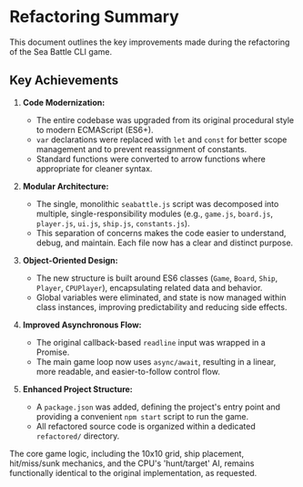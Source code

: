 # Refactoring Summary

This document outlines the key improvements made during the refactoring of the Sea Battle CLI game.

## Key Achievements

1.  **Code Modernization:**
    - The entire codebase was upgraded from its original procedural style to modern ECMAScript (ES6+).
    - `var` declarations were replaced with `let` and `const` for better scope management and to prevent reassignment of constants.
    - Standard functions were converted to arrow functions where appropriate for cleaner syntax.

2.  **Modular Architecture:**
    - The single, monolithic `seabattle.js` script was decomposed into multiple, single-responsibility modules (e.g., `game.js`, `board.js`, `player.js`, `ui.js`, `ship.js`, `constants.js`).
    - This separation of concerns makes the code easier to understand, debug, and maintain. Each file now has a clear and distinct purpose.

3.  **Object-Oriented Design:**
    - The new structure is built around ES6 classes (`Game`, `Board`, `Ship`, `Player`, `CPUPlayer`), encapsulating related data and behavior.
    - Global variables were eliminated, and state is now managed within class instances, improving predictability and reducing side effects.

4.  **Improved Asynchronous Flow:**
    - The original callback-based `readline` input was wrapped in a Promise.
    - The main game loop now uses `async/await`, resulting in a linear, more readable, and easier-to-follow control flow.

5.  **Enhanced Project Structure:**
    - A `package.json` was added, defining the project's entry point and providing a convenient `npm start` script to run the game.
    - All refactored source code is organized within a dedicated `refactored/` directory.

The core game logic, including the 10x10 grid, ship placement, hit/miss/sunk mechanics, and the CPU's 'hunt/target' AI, remains functionally identical to the original implementation, as requested. 